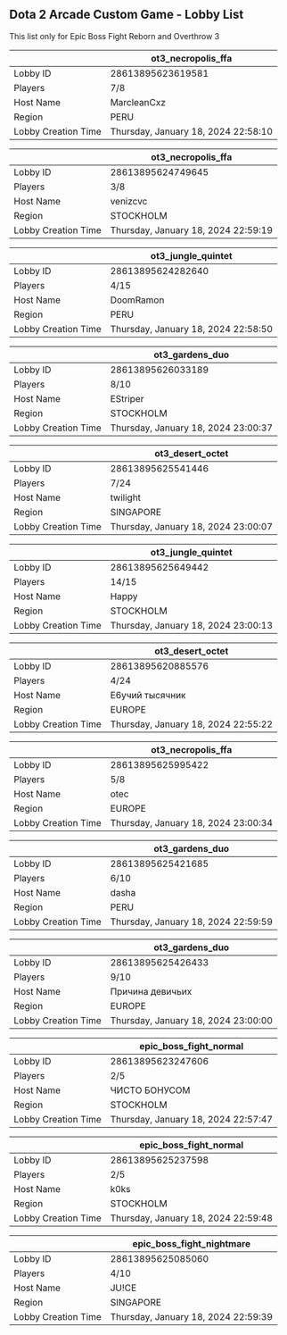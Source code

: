 ## Dota 2 Arcade Custom Game - Lobby List

This list only for Epic Boss Fight Reborn and Overthrow 3

|  | ot3_necropolis_ffa |
| ------ | ------ |
| Lobby ID | 28613895623619581 |
| Players | 7/8 |
| Host Name | MarcleanCxz |
| Region | PERU |
| Lobby Creation Time | Thursday, January 18, 2024 22:58:10 |


|  | ot3_necropolis_ffa |
| ------ | ------ |
| Lobby ID | 28613895624749645 |
| Players | 3/8 |
| Host Name | venizcvc |
| Region | STOCKHOLM |
| Lobby Creation Time | Thursday, January 18, 2024 22:59:19 |


|  | ot3_jungle_quintet |
| ------ | ------ |
| Lobby ID | 28613895624282640 |
| Players | 4/15 |
| Host Name | DoomRamon |
| Region | PERU |
| Lobby Creation Time | Thursday, January 18, 2024 22:58:50 |


|  | ot3_gardens_duo |
| ------ | ------ |
| Lobby ID | 28613895626033189 |
| Players | 8/10 |
| Host Name | EStriper |
| Region | STOCKHOLM |
| Lobby Creation Time | Thursday, January 18, 2024 23:00:37 |


|  | ot3_desert_octet |
| ------ | ------ |
| Lobby ID | 28613895625541446 |
| Players | 7/24 |
| Host Name | twilight |
| Region | SINGAPORE |
| Lobby Creation Time | Thursday, January 18, 2024 23:00:07 |


|  | ot3_jungle_quintet |
| ------ | ------ |
| Lobby ID | 28613895625649442 |
| Players | 14/15 |
| Host Name | Happy|Bunny |
| Region | STOCKHOLM |
| Lobby Creation Time | Thursday, January 18, 2024 23:00:13 |


|  | ot3_desert_octet |
| ------ | ------ |
| Lobby ID | 28613895620885576 |
| Players | 4/24 |
| Host Name | E6yчий тысячник |
| Region | EUROPE |
| Lobby Creation Time | Thursday, January 18, 2024 22:55:22 |


|  | ot3_necropolis_ffa |
| ------ | ------ |
| Lobby ID | 28613895625995422 |
| Players | 5/8 |
| Host Name | otec |
| Region | EUROPE |
| Lobby Creation Time | Thursday, January 18, 2024 23:00:34 |


|  | ot3_gardens_duo |
| ------ | ------ |
| Lobby ID | 28613895625421685 |
| Players | 6/10 |
| Host Name | dasha |
| Region | PERU |
| Lobby Creation Time | Thursday, January 18, 2024 22:59:59 |


|  | ot3_gardens_duo |
| ------ | ------ |
| Lobby ID | 28613895625426433 |
| Players | 9/10 |
| Host Name | Причина девичьих |
| Region | EUROPE |
| Lobby Creation Time | Thursday, January 18, 2024 23:00:00 |


|  | epic_boss_fight_normal |
| ------ | ------ |
| Lobby ID | 28613895623247606 |
| Players | 2/5 |
| Host Name | ЧИСТО БОНУСОМ |
| Region | STOCKHOLM |
| Lobby Creation Time | Thursday, January 18, 2024 22:57:47 |


|  | epic_boss_fight_normal |
| ------ | ------ |
| Lobby ID | 28613895625237598 |
| Players | 2/5 |
| Host Name | k0ks |
| Region | STOCKHOLM |
| Lobby Creation Time | Thursday, January 18, 2024 22:59:48 |


|  | epic_boss_fight_nightmare |
| ------ | ------ |
| Lobby ID | 28613895625085060 |
| Players | 4/10 |
| Host Name | JU!CE |
| Region | SINGAPORE |
| Lobby Creation Time | Thursday, January 18, 2024 22:59:39 |


